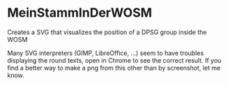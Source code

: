 MeinStammInDerWOSM
==================

Creates a SVG that visualizes the position of a DPSG group inside the WOSM

Many SVG interpreters (GIMP, LibreOffice, ...) seem to have troubles displaying the round texts, open in Chrome to see the correct result. If you find a better way to make a png from this other than by screenshot, let me know.
